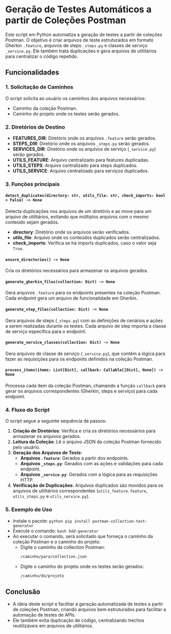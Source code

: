 # Geração de Testes Automáticos a partir de Coleções Postman

Este script em Python automatiza a geração de testes a partir de coleções Postman. O objetivo é criar arquivos de teste estruturados em formato Gherkin `.feature`, arquivos de steps `_steps.py` e classes de serviço `_service.py`. Ele também trata duplicações e gera arquivos de utilitários para centralizar o código repetido.

## Funcionalidades

### 1. **Solicitação de Caminhos**
   O script solicita ao usuário os caminhos dos arquivos necessários:
   - Caminho da coleção Postman.
   - Caminho do projeto onde os testes serão gerados.

### 2. **Diretórios de Destino**
   - **FEATURES_DIR**: Diretório onde os arquivos `.feature` serão gerados.
   - **STEPS_DIR**: Diretório onde os arquivos `_steps.py` serão gerados.
   - **SERVICES_DIR**: Diretório onde os arquivos de serviço (`_service.py`) serão gerados.
   - **UTILS_FEATURE**: Arquivo centralizado para features duplicadas.
   - **UTILS_STEPS**: Arquivo centralizado para steps duplicados.
   - **UTILS_SERVICE**: Arquivo centralizado para serviços duplicados.

### 3. **Funções principais**

#### `detect_duplicates(directory: str, utils_file: str, check_imports: bool = False) -> None`
   Detecta duplicações nos arquivos de um diretório e as move para um arquivo de utilitários, evitando que múltiplos arquivos com o mesmo conteúdo sejam gerados.

   - **directory**: Diretório onde os arquivos serão verificados.
   - **utils_file**: Arquivo onde os conteúdos duplicados serão centralizados.
   - **check_imports**: Verifica se há imports duplicados, caso o valor seja `True`.

#### `ensure_directories() -> None`
   Cria os diretórios necessários para armazenar os arquivos gerados.

#### `generate_gherkin_files(collection: Dict) -> None`
   Gera arquivos `.feature` para os endpoints presentes na coleção Postman. Cada endpoint gera um arquivo de funcionalidade em Gherkin.

#### `generate_step_files(collection: Dict) -> None`
   Gera arquivos de steps (`_steps.py`) com as definições de cenários e ações a serem realizadas durante os testes. Cada arquivo de step importa a classe de serviço específica para o endpoint.

#### `generate_service_classes(collection: Dict) -> None`
   Gera arquivos de classe de serviço (`_service.py`), que contêm a lógica para fazer as requisições para os endpoints definidos na coleção Postman.

#### `process_items(items: List[Dict], callback: Callable[[Dict], None]) -> None`
   Processa cada item da coleção Postman, chamando a função `callback` para gerar os arquivos correspondentes (Gherkin, steps e serviço) para cada endpoint.

### 4. **Fluxo do Script**
   O script segue a seguinte sequência de passos:
   1. **Criação de Diretórios**: Verifica e cria os diretórios necessários para armazenar os arquivos gerados.
   2. **Leitura da Coleção**: Lê o arquivo JSON da coleção Postman fornecido pelo usuário.
   3. **Geração dos Arquivos de Teste**:
      - **Arquivos `.feature`**: Gerados a partir dos endpoints.
      - **Arquivos `_steps.py`**: Gerados com as ações e validações para cada endpoint.
      - **Arquivos `_service.py`**: Gerados com a lógica para as requisições HTTP.
   4. **Verificação de Duplicações**: Arquivos duplicados são movidos para os arquivos de utilitários correspondentes (`utils_feature.feature`, `utils_steps.py` e `utils_service.py`).

### 5. **Exemplo de Uso**
- Instale o pacote:
        ```python
        pip install postman-collection-test-generator
        ```
- Execute o comando:
        ```bash
        bdd-generator
        ```
- Ao executar o comando, será solicitado que forneça o caminho da coleção Postman e o caminho do projeto:
    - Digite o caminho da collection Postman:
        ```bash
        /caminho/para/collection.json
        ```
    - Digite o caminho do projeto onde os testes serão gerados:
        ```bash
        /caminho/do/projeto
        ```

## Conclusão
 - A ideia deste script e facilitar a geração automatizada de testes a partir de coleções Postman, criando arquivos bem estruturados para facilitar a automação de testes de APIs.
 - Ele também evita duplicação de código, centralizando trechos reutilizáveis em arquivos de utilitários.